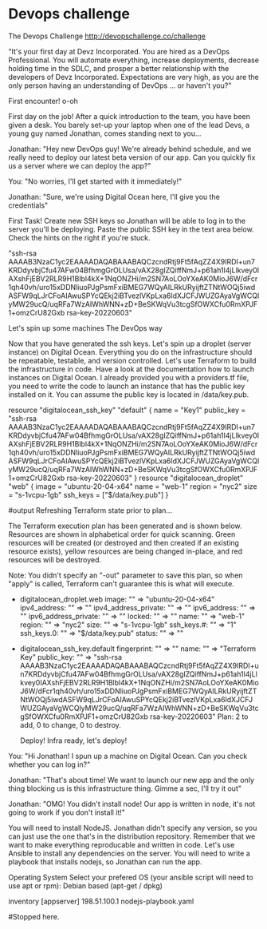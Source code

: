 # Devops challenge

The Devops Challenge
http://devopschallenge.co/challenge

"It's your first day at Devz Incorporated. You are hired as a DevOps Professional. You will automate everything, increase deployments, decrease holding time in the SDLC, and prosper a better relationship with the developers of Devz Incorporated. Expectations are very high, as you are the only person having an understanding of DevOps ... or haven't you?"

First encounter!
o-oh

First day on the job! After a quick introduction to the team, you have been given a desk. You barely set-up your laptop when one of the lead Devs, a young guy named Jonathan, comes standing next to you...

Jonathan: "Hey new DevOps guy! We're already behind schedule, and we really need to deploy our latest beta version of our app. Can you quickly fix us a server where we can deploy the app?"

You: "No worries, I'll get started with it immediately!"

Jonathan: "Sure, we're using Digital Ocean here, I'll give you the credentials"

First Task! Create new SSH keys so Jonathan will be able to log in to the server you'll be deploying. Paste the public SSH key in the text area below. Check the hints on the right if you're stuck.

"ssh-rsa AAAAB3NzaC1yc2EAAAADAQABAAABAQCzcndRtj9Ft5fAqZZ4X9IRDI+un7KRDdyvbjCfu47AFw04BfhmgGrOLUsa/vAX28gIZQiffNmJ+p61ah1I4jLlkvey0IAXshFjEBV2RLR9H1Blbl4kX+1NqONZHi/m2SN7AoLOoYXeAK0MioJ6W/dFcr1qh40vh/uro15xDDNliuoPJgPsmFxiBMEG7WQyAILRkURyijftZTNtWOQj5iwdASFW9qLJrCFoAIAwuSPYcQEkj2iBTvezlVKpLxa6ldXJCFJWUZGAyaVgWCQlyMW29ucQ/uqRFa7WzAIWhWNN+zD+BeSKWqVu3tcgSfOWXCfu0RmXPJF1+omzCrU82Gxb rsa-key-20220603"


Let's spin up some machines
The DevOps way

Now that you have generated the ssh keys. Let's spin up a droplet (server instance) on Digital Ocean. Everything you do on the infrastructure should be repeatable, testable, and version controlled. Let's use Terraform to build the infrastructure in code. Have a look at the documentation how to launch instances on Digital Ocean. I already provided you with a providers.tf file, you need to write the code to launch an instance that has the public key installed on it. You can assume the public key is located in /data/key.pub.

resource "digitalocean_ssh_key" "default" {
  name = "Key1"
  public_key = "ssh-rsa AAAAB3NzaC1yc2EAAAADAQABAAABAQCzcndRtj9Ft5fAqZZ4X9IRDI+un7KRDdyvbjCfu47AFw04BfhmgGrOLUsa/vAX28gIZQiffNmJ+p61ah1I4jLlkvey0IAXshFjEBV2RLR9H1Blbl4kX+1NqONZHi/m2SN7AoLOoYXeAK0MioJ6W/dFcr1qh40vh/uro15xDDNliuoPJgPsmFxiBMEG7WQyAILRkURyijftZTNtWOQj5iwdASFW9qLJrCFoAIAwuSPYcQEkj2iBTvezlVKpLxa6ldXJCFJWUZGAyaVgWCQlyMW29ucQ/uqRFa7WzAIWhWNN+zD+BeSKWqVu3tcgSfOWXCfu0RmXPJF1+omzCrU82Gxb rsa-key-20220603"
}
resource "digitalocean_droplet" "web" {
  image  = "ubuntu-20-04-x64"
  name   = "web-1"
  region = "nyc2"
  size   = "s-1vcpu-1gb"
  ssh_keys = ["$/data/key.pub"]
}

#output
Refreshing Terraform state prior to plan...


The Terraform execution plan has been generated and is shown below.
Resources are shown in alphabetical order for quick scanning. Green resources
will be created (or destroyed and then created if an existing resource
exists), yellow resources are being changed in-place, and red resources
will be destroyed.

Note: You didn't specify an "-out" parameter to save this plan, so when
"apply" is called, Terraform can't guarantee this is what will execute.

+ digitalocean_droplet.web
    image:                "" => "ubuntu-20-04-x64"
    ipv4_address:         "" => "<computed>"
    ipv4_address_private: "" => "<computed>"
    ipv6_address:         "" => "<computed>"
    ipv6_address_private: "" => "<computed>"
    locked:               "" => "<computed>"
    name:                 "" => "web-1"
    region:               "" => "nyc2"
    size:                 "" => "s-1vcpu-1gb"
    ssh_keys.#:           "" => "1"
    ssh_keys.0:           "" => "$/data/key.pub"
    status:               "" => "<computed>"

+ digitalocean_ssh_key.default
    fingerprint: "" => "<computed>"
    name:        "" => "Terraform Key"
    public_key:  "" => "ssh-rsa AAAAB3NzaC1yc2EAAAADAQABAAABAQCzcndRtj9Ft5fAqZZ4X9IRDI+un7KRDdyvbjCfu47AFw04BfhmgGrOLUsa/vAX28gIZQiffNmJ+p61ah1I4jLlkvey0IAXshFjEBV2RLR9H1Blbl4kX+1NqONZHi/m2SN7AoLOoYXeAK0MioJ6W/dFcr1qh40vh/uro15xDDNliuoPJgPsmFxiBMEG7WQyAILRkURyijftZTNtWOQj5iwdASFW9qLJrCFoAIAwuSPYcQEkj2iBTvezlVKpLxa6ldXJCFJWUZGAyaVgWCQlyMW29ucQ/uqRFa7WzAIWhWNN+zD+BeSKWqVu3tcgSfOWXCfu0RmXPJF1+omzCrU82Gxb rsa-key-20220603"
Plan: 2 to add, 0 to change, 0 to destroy.
  
  Deploy!
Infra ready, let's deploy!

You: "Hi Jonathan! I spun up a machine on Digital Ocean. Can you check whether you can log in?"

Jonathan: "That's about time! We want to launch our new app and the only thing blocking us is this infrastructure thing. Gimme a sec, I'll try it out"
  
  Jonathan: "OMG! You didn't install node! Our app is written in node, it's not going to work if you don't install it!"

You will need to install NodeJS. Jonathan didn't specify any version, so you can just use the one that's in the distribution repository. Remember that we want to make everything reproducable and written in code. Let's use Ansible to install any dependencies on the server. You will need to write a playbook that installs nodejs, so Jonathan can run the app.

Operating System
Select your prefered OS (your ansible script will need to use apt or rpm): 
Debian based (apt-get / dpkg)

inventory
[appserver]
198.51.100.1
nodejs-playbook.yaml

  
#Stopped here.
